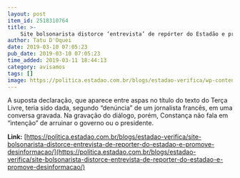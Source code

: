 ```yaml
---
layout: post
item_id: 2518310764
title: >-
    Site bolsonarista distorce ‘entrevista’ de repórter do Estadão e promove desinformação
author: Tatu D'Oquei
date: 2019-03-10 07:05:23
pub_date: 2019-03-10 07:05:23
time_added: 2019-03-11 18:44:13
category: avisamos
tags: []
image: https://politica.estadao.com.br/blogs/estadao-verifica/wp-content/uploads/sites/690/2019/03/jair.jpg
---
```


A suposta declaração, que aparece entre aspas no título do texto do Terça Livre, teria sido dada, segundo “denúncia” de um jornalista francês, em uma conversa gravada. Na gravação do diálogo, porém, Constança não fala em “intenção” de arruinar o governo ou o presidente.

**Link:** [https://politica.estadao.com.br/blogs/estadao-verifica/site-bolsonarista-distorce-entrevista-de-reporter-do-estadao-e-promove-desinformacao/](https://politica.estadao.com.br/blogs/estadao-verifica/site-bolsonarista-distorce-entrevista-de-reporter-do-estadao-e-promove-desinformacao/)

